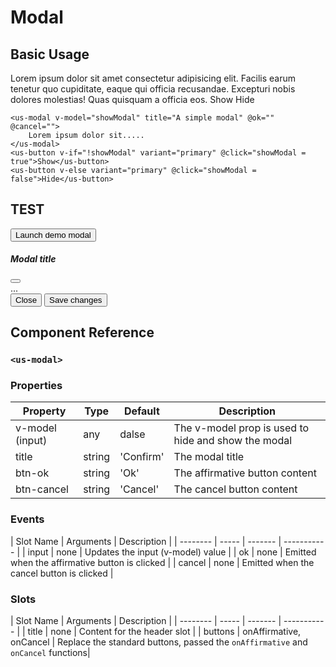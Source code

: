 # Modal <Badge type="green" text="extension"/>
 
 ## Basic Usage 

<div class="mt-3 mb-3">    
    <us-modal :show="showModal" title="A simple modal" @ok="" @cancel="">
        Lorem ipsum dolor sit amet consectetur adipisicing elit. Facilis earum tenetur quo cupiditate, eaque qui officia recusandae. Excepturi nobis dolores molestias! Quas quisquam a officia eos.
    </us-modal>
    <us-button v-if="!showModal" variant="primary" @click="showModal = true">Show</us-button>
    <us-button v-else variant="primary" @click="showModal = false">Hide</us-button>
</div>

```vue
<us-modal v-model="showModal" title="A simple modal" @ok="" @cancel="">
    Lorem ipsum dolor sit.....
</us-modal>
<us-button v-if="!showModal" variant="primary" @click="showModal = true">Show</us-button>
<us-button v-else variant="primary" @click="showModal = false">Hide</us-button>
```


## TEST

<!-- Button trigger modal -->
<button type="button" class="btn btn-primary" data-bs-toggle="modal" data-bs-target="#exampleModal">
  Launch demo modal
</button>

<!-- Modal -->
<div class="modal fade" id="exampleModal" tabindex="-1" aria-labelledby="exampleModalLabel" aria-hidden="true">
  <div class="modal-dialog">
    <div class="modal-content">
      <div class="modal-header">
        <h5 class="modal-title" id="exampleModalLabel">Modal title</h5>
        <button type="button" class="btn-close" data-bs-dismiss="modal" aria-label="Close"></button>
      </div>
      <div class="modal-body">
        ...
      </div>
      <div class="modal-footer">
        <button type="button" class="btn btn-secondary" data-bs-dismiss="modal">Close</button>
        <button type="button" class="btn btn-primary">Save changes</button>
      </div>
    </div>
  </div>
</div>

## Component Reference

### `<us-modal>`

### Properties 

| Property | Type  | Default | Description |
| -------- | ----- | ------- | ----------- | 
| v-model (input) | any | dalse | The v-model prop is used to hide and show the modal |
| title  | string | 'Confirm' | The modal title |
| btn-ok | string | 'Ok' | The affirmative button content |
| btn-cancel | string | 'Cancel' | The cancel button content |

### Events

| Slot Name | Arguments | Description |
| -------- | ----- | ------- | ----------- | 
| input  | none | Updates the input (v-model) value |
| ok  | none | Emitted when the affirmative button is clicked |
| cancel  | none | Emitted when the cancel button is clicked |


### Slots

| Slot Name | Arguments | Description |
| -------- | ----- | ------- | ----------- | 
| title  | none | Content for the header slot |
| buttons  | onAffirmative, onCancel | Replace the standard buttons, passed the `onAffirmative` and `onCancel` functions|

<script>
export default {
    data() {
        return {
            showModal: false
        };
    },
    methods: {
        onToggleModal(){
            this.showModal = !this.showModal;
            //this.$usxModal.show('#test-modal');
        }
    }
};
</script>
